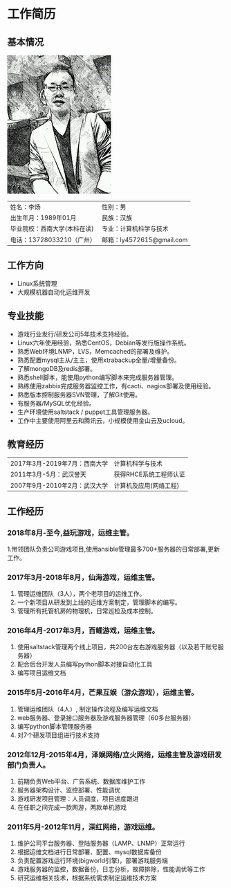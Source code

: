 # 工作简历

## 基本情况
![](https://github.com/ly4572615/Blog/blob/master/123.jpg)

<table>
	<tr><td>姓名：李炀</td><td>性别：男</td></tr>
	<tr><td>出生年月：1989年01月</td><td>民族：汉族</td></tr>
	<tr><td>毕业院校：西南大学(本科在读)</td><td>专业：计算机科学与技术</td></tr>
	<tr><td>电话：13728033210（广州）</td><td>邮箱：ly4572615@gmail.com</td></tr>
</table>

## 工作方向
- Linux系统管理
- 大规模机器自动化运维开发

## 专业技能
- 游戏行业发行/研发公司5年技术支持经验。
- Linux六年使用经验，熟悉CentOS，Debian等发行版操作系统。
- 熟悉Web环境LNMP，LVS，Memcached的部署及维护。
- 熟悉配置mysql主从/主主，使用xtrabackup全量/增量备份。
- 了解mongoDB及redis部署。
- 熟悉shell脚本，能使用python编写脚本来完成服务器管理。
- 熟练使用zabbix完成服务器监控工作，有cacti、nagios部署及使用经验。
- 熟悉版本控制服务器SVN管理，了解Git使用。
- 有服务器/MySQL优化经验。
- 生产环境使用saltstack / puppet工具管理服务器。
- 工作中主要使用阿里云和腾讯云，小规模使用金山云及ucloud。

## 教育经历
<table>
	<tr><td>2017年3月-2019年7月：西南大学</td><td>计算机科学与技术</td></tr>
	<tr><td>2011年3月-5月：武汉誉天</td><td>获得RHCE系统工程师认证</td></tr>
	<tr><td>2007年9月-2010年2月：武汉大学</td><td>计算机及应用(网络工程)</td></tr>
</table>

## 工作经历

### 2018年8月-至今,益玩游戏，运维主管。
1.带领团队负责公司游戏项目,使用ansible管理最多700+服务器的日常部署,更新工作。

### 2017年3月-2018年8月，仙海游戏，运维主管。
1. 管理运维团队（3人），两个老项目的运维工作。  
2. 一个新项目从研发到上线的运维方案制定，管理脚本的编写。
3. 管理所有托管机房的物理机，日常巡检及成本控制。

### 2016年4月-2017年3月，百鲤游戏，运维主管。
1. 使用saltstack管理两个线上项目，共200台左右游戏服务器（以及若干账号服务器）
2. 配合后台开发人员编写python脚本对接自动化工具
3. 编写项目运维文档

### 2015年5月-2016年4月，芒果互娱（游众游戏），运维主管。
1. 管理运维团队（4人）, 制定操作流程及编写运维文档
1. web服务器、登录接口服务器及游戏服务器管理（60多台服务器）
1. 编写python脚本管理服务器
2. 对7个研发项目组进行技术支持

### 2012年12月-2015年4月，泽娱网络/立火网络，运维主管及游戏研发部门负责人。
1. 前期负责Web平台、广告系统、数据库维护工作
1. 服务器架构设计、监控部署、性能调优
1. 游戏研发项目管理：人员调度，项目进度跟进
2. 在任职之间完成一款网游，两款单机游戏

### 2011年5月-2012年11月，深红网络，游戏运维。
1. 维护公司平台服务器、登陆服务器（LAMP、LNMP）正常运行
2. 根据运维文档进行日常部署、配置、mysql数据库备份
1. 负责配置游戏运行环境(bigworld引擎)，部署游戏服务端
1. 游戏服务器的监控，数据备份，日志分析，故障排除，性能调优等工作
1. 研究运维相关技术，根据系统需求制定运维技术方案
